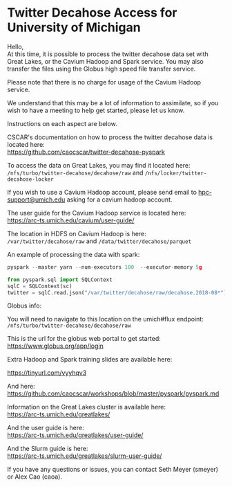 # Twitter Decahose Access for University of Michigan

Hello,  
At this time, it is possible to process the twitter decahose data set with Great Lakes, or the Cavium Hadoop and Spark service. You may also transfer the files using the Globus high speed file transfer service.

Please note that there is no charge for usage of the Cavium Hadoop service.

We understand that this may be a lot of information to assimilate, so if you wish to have a meeting to help get started, please let us know.

Instructions on each aspect are below.

CSCAR's documentation on how to process the twitter decahose data is located here:  
https://github.com/caocscar/twitter-decahose-pyspark

To access the data on Great Lakes, you may find it located here:  
`/nfs/turbo/twitter-decahose/decahose/raw`
and
`/nfs/locker/twitter-decahose-locker`


If you wish to use a Cavium Hadoop account, please send email to hpc-support@umich.edu asking for a cavium hadoop account.

The user guide for the Cavium Hadoop service is located here:  
https://arc-ts.umich.edu/cavium/user-guide/

The location in HDFS on Cavium Hadoop is here:  
`/var/twitter/decahose/raw`
and
`/data/twitter/decahose/parquet`

An example of processing the data with spark:
```python
pyspark --master yarn --num-executors 100  --executor-memory 5g    

from pyspark.sql import SQLContext
sqlC = SQLContext(sc)
twitter = sqlC.read.json("/var/twitter/decahose/raw/decahose.2018-08*")
```

Globus info:

You will need to navigate to this location on the umich#flux endpoint:  
`/nfs/turbo/twitter-decahose/decahose/raw`

This is the url for the globus web portal to get started:  
https://www.globus.org/app/login

Extra Hadoop and Spark training slides are available here: 

https://tinyurl.com/vyyhqv3


And here:  
https://github.com/caocscar/workshops/blob/master/pyspark/pyspark.md

Information on the Great Lakes cluster is available here:  
https://arc-ts.umich.edu/greatlakes/

And the user guide is here:  
https://arc-ts.umich.edu/greatlakes/user-guide/

And the Slurm guide is here:  
https://arc-ts.umich.edu/greatlakes/slurm-user-guide/

If you have any questions or issues, you can contact Seth Meyer (smeyer) or Alex Cao (caoa).
